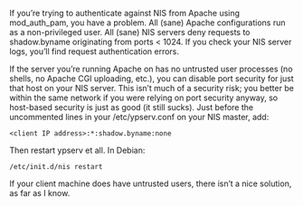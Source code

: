 <!--# set var="title" value="Why isn’t mod_auth_pam working with NIS?" -->
<!--# set var="date" value="February 26, 2006" -->

<!--# include file="include/top.html" -->

If you’re trying to authenticate against NIS from Apache using mod\_auth\_pam, you have a problem. All (sane) Apache configurations run as a non-privileged user. All (sane) NIS servers deny requests to shadow.byname originating from ports < 1024. If you check your NIS server logs, you’ll find request authentication errors.

If the server you’re running Apache on has no untrusted user processes (no shells, no Apache CGI uploading, etc.), you can disable port security for just that host on your NIS server. This isn’t much of a security risk; you better be within the same network if you were relying on port security anyway, so host-based security is just as good (it still sucks). Just before the uncommented lines in your /etc/ypserv.conf on your NIS master, add:

	<client IP address>:*:shadow.byname:none

Then restart ypserv et all. In Debian:

	/etc/init.d/nis restart

If your client machine does have untrusted users, there isn’t a nice solution, as far as I know.

<!--# include file="include/bottom.html" -->
